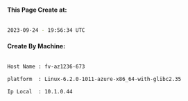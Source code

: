 
   
#### This Page Create at:

```bash

2023-09-24 - 19:56:34 UTC

```

#### Create By Machine:

```bash

Host Name : fv-az1236-673

platform  : Linux-6.2.0-1011-azure-x86_64-with-glibc2.35

Ip Local  : 10.1.0.44

```

